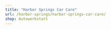 ```yaml
---
title: "Harbor Springs Car Care"
url: /harbor-springs/harbor-springs-car-care/
shop: Autowerkstatt
---
```

